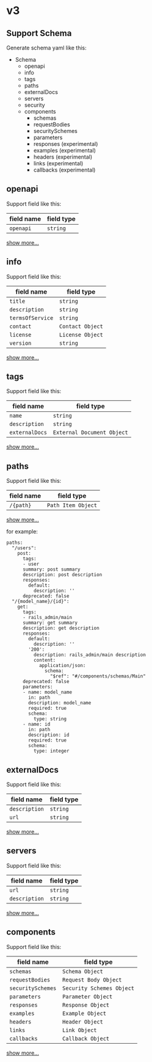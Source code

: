 # v3

## Support Schema

Generate schema yaml like this:

- Schema
  - openapi
  - info
  - tags
  - paths
  - externalDocs
  - servers
  - security
  - components
    - schemas
    - requestBodies
    - securitySchemes
    - parameters
    - responses (experimental)
    - examples (experimental)
    - headers (experimental)
    - links (experimental)
    - callbacks (experimental)

## openapi

Support field like this:

|field name|field type|
|----------|----------|
|`openapi`|`string`|

[show more...](https://github.com/OAI/OpenAPI-Specification/blob/master/versions/3.0.0.md#openapi-object)

## info

Support field like this:

|field name|field type|
|----------|----------|
|`title`|`string`|
|`description`|`string`|
|`termsOfService`|`string`|
|`contact`|`Contact Object`|
|`license`|`License Object`|
|`version`|`string`|

[show more...](https://github.com/OAI/OpenAPI-Specification/blob/master/versions/3.0.0.md#info-object)

## tags

Support field like this:

|field name|field type|
|----------|----------|
|`name`|`string`|
|`description`|`string`|
|`externalDocs`|`External Document Object`|

[show more...](https://github.com/OAI/OpenAPI-Specification/blob/master/versions/3.0.0.md#tagObject)

## paths

Support field like this:

|field name|field type|
|----------|----------|
|`/{path}`|`Path Item Object`|

[show more...](https://github.com/OAI/OpenAPI-Specification/blob/master/versions/3.0.0.md#paths-object)

for example:
```
paths:
  "/users":
    post:
      tags:
      - user
      summary: post summary
      description: post description
      responses:
        default:
          description: ''
      deprecated: false
  "/{model_name}/{id}":
    get:
      tags:
      - rails_admin/main
      summary: get summary
      description: get description
      responses:
        default:
          description: ''
        '200':
          description: rails_admin/main description
          content:
            application/json:
              schema:
                "$ref": "#/components/schemas/Main"
      deprecated: false
      parameters:
      - name: model_name
        in: path
        description: model_name
        required: true
        schema:
          type: string
      - name: id
        in: path
        description: id
        required: true
        schema:
          type: integer
```

## externalDocs

Support field like this:

|field name|field type|
|----------|----------|
|`description`|`string`|
|`url`|`string`|

[show more...](https://github.com/OAI/OpenAPI-Specification/blob/master/versions/3.0.0.md#external-documentation-object)

## servers

Support field like this:

|field name|field type|
|----------|----------|
|`url`|`string`|
|`description`|`string`|

[show more...](https://github.com/OAI/OpenAPI-Specification/blob/master/versions/3.0.0.md#server-object)

## components

Support field like this:

|field name|field type|
|----------|----------|
|`schemas`| `Schema Object` |
|`requestBodies`| `Request Body Object`|
|`securitySchemes`| `Security Schemes Object` |
|`parameters`| `Parameter Object` |
|`responses`| `Response Object` |
|`examples`| `Example Object` |
|`headers`| `Header Object` |
|`links`|`Link Object` |
|`callbacks`| `Callback Object`|

[show more...](https://github.com/OAI/OpenAPI-Specification/blob/master/versions/3.0.0.md#components-object)
